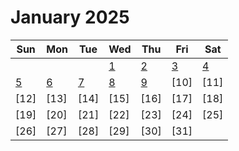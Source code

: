 # January 2025

| Sun                 | Mon                 | Tue                 | Wed                 | Thu                 | Fri                 | Sat                 |
| ------------------- | ------------------- | ------------------- | ------------------- | ------------------- | ------------------- | ------------------- |
|                     |                     |                     | [ 1](./01-01-2025/) | [ 2](./02-01-2025/) | [ 3](./03-01-2025/) | [ 4](./04-01-2025/) |
| [ 5](./05-01-2024/) | [ 6](./06-01-2025/) | [ 7](./07-01-2025/) | [ 8](./08-01-2025/) | [ 9](./09-01-2025/) | [10]                | [11]                |
| [12]                | [13]                | [14]                | [15]                | [16]                | [17]                | [18]                |
| [19]                | [20]                | [21]                | [22]                | [23]                | [24]                | [25]                |
| [26]                | [27]                | [28]                | [29]                | [30]                | [31]                |                     |
